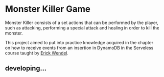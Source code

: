 # Monster Killer Game
Monster Killer consists of a set actions that can be performed by the player, such as attacking, performing a special attack and healing in order to kill the monster.


This project aimed to put into practice knowledge acquired in the chapter on how to receive events from an insertion in DynamoDB in the Serveless course taught by [Erick Wendel](https://github.com/ErickWendel).


## developing...